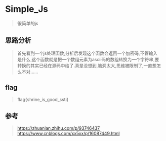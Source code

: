 # Simple_Js

> 很简单的js

## 思路分析

> 首先看到一个js处理函数,分析后发现这个函数会返回一个加密码,不管输入是什么,这个函数就是把一个数组元素为ascii码的数组转换为一个字符串,要转换的其实已经在源码中给了.真是没想到,脑洞太大,思维被限制了,一直想怎么不对......

## flag

> flag{shrine_is_good_ssti}

## 参考

> https://zhuanlan.zhihu.com/p/93746437
> https://www.cnblogs.com/xx5xx/p/16087449.html